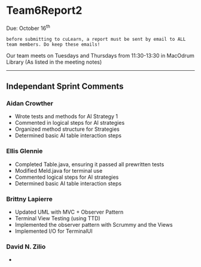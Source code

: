 # Team6Report2

Due: October 16<sup>th</sup>

    before submitting to cuLearn, a report must be sent by email to ALL team members. Do keep these emails!

Our team meets on Tuesdays and Thursdays from 11:30-13:30 in MacOdrum Library (As listed in the meeting notes)

---

## Independant Sprint Comments

### Aidan Crowther
* Wrote tests and methods for AI Strategy 1
* Commented in logical steps for AI strategies
* Organized method structure for Strategies
* Determined basic AI table interaction steps

### Ellis Glennie
* Completed Table.java, ensuring it passed all prewritten tests
* Modified Meld.java for terminal use
* Commented logical steps for AI strategies
* Determined basic AI table interaction steps

### Brittny Lapierre
* Updated UML with MVC + Observer Pattern 
* Terminal View Testing (using TTD)
* Implemented the observer pattern with Scrummy and the Views
* Implemented I/O for TerminalUI

### David N. Zilio
*
